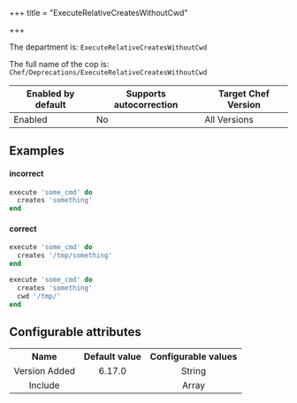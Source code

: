 +++
title = "ExecuteRelativeCreatesWithoutCwd"

+++

<!-- This content is automatically generated. See https://github.com/chef/chef-web-docs/blob/main/generated/README.md -->

The department is: `ExecuteRelativeCreatesWithoutCwd`

The full name of the cop is: `Chef/Deprecations/ExecuteRelativeCreatesWithoutCwd`

| Enabled by default | Supports autocorrection | Target Chef Version |
| --- | --- | --- |
| Enabled | No | All Versions |

## Examples


#### incorrect

```ruby
execute 'some_cmd' do
  creates 'something'
end
```

#### correct

```ruby
execute 'some_cmd' do
  creates '/tmp/something'
end

execute 'some_cmd' do
  creates 'something'
  cwd '/tmp/'
end
```

## Configurable attributes

<table>
<tbody><tr>
<th>Name</th>
<th>Default value</th>
<th>Configurable values</th>
</tr>
<tr>
<td style="text-align:center">Version Added</td>
<td style="text-align:center">6.17.0</td>
<td style="text-align:center">String</td>
</tr>
<tr><td style="text-align:center">Include</td>
<td style="text-align:center"><ul>
</ul>
</td>
<td style="text-align:center">Array</td>
</tr></tbody></table>
